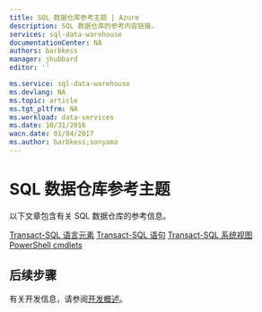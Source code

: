 ```yaml
---
title: SQL 数据仓库参考主题 | Azure
description: SQL 数据仓库的参考内容链接。
services: sql-data-warehouse
documentationCenter: NA
authors: barbkess
manager: jhubbard
editor: ''

ms.service: sql-data-warehouse
ms.devlang: NA
ms.topic: article
ms.tgt_pltfrm: NA
ms.workload: data-services
ms.date: 10/31/2016
wacn.date: 01/04/2017
ms.author: barbkess;sonyama
---
```


# SQL 数据仓库参考主题

以下文章包含有关 SQL 数据仓库的参考信息。

[Transact-SQL 语言元素][]
[Transact-SQL 语句][]
[Transact-SQL 系统视图][]
[PowerShell cmdlets][]

## 后续步骤
有关开发信息，请参阅[开发概述][]。

<!--Image references-->

<!--Article references-->
[开发概述]: ./sql-data-warehouse-overview-develop.md
[Transact-SQL 语言元素]: ./sql-data-warehouse-reference-tsql-language-elements.md
[Transact-SQL 语句]: ./sql-data-warehouse-reference-tsql-statements.md
[Transact-SQL 系统视图]: ./sql-data-warehouse-reference-tsql-system-views.md
[PowerShell cmdlets]: ./sql-data-warehouse-reference-powershell-cmdlets.md

<!--MSDN references-->

<!---HONumber=Mooncake_Quality_Review_0104_2017-->